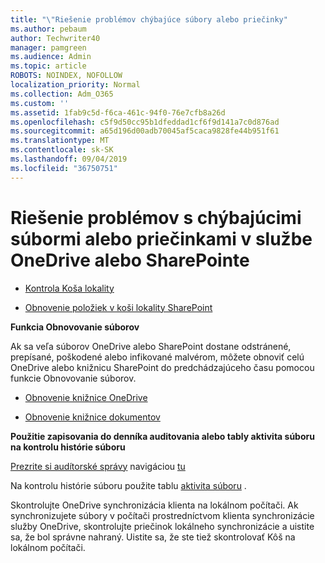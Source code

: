```yaml
---
title: "\"Riešenie problémov chýbajúce súbory alebo priečinky"
ms.author: pebaum
author: Techwriter40
manager: pamgreen
ms.audience: Admin
ms.topic: article
ROBOTS: NOINDEX, NOFOLLOW
localization_priority: Normal
ms.collection: Adm_O365
ms.custom: ''
ms.assetid: 1fab9c5d-f6ca-461c-94f0-76e7cfb8a26d
ms.openlocfilehash: c5f9d50cc95b1dfeddad1cf6f9d141a7c0d876ad
ms.sourcegitcommit: a65d196d00adb70045af5caca9828fe44b951f61
ms.translationtype: MT
ms.contentlocale: sk-SK
ms.lasthandoff: 09/04/2019
ms.locfileid: "36750751"
---
```

# <a name="troubleshooting-missing-files-or-folders-in-onedrive-or-sharepoint"></a>Riešenie problémov s chýbajúcimi súbormi alebo priečinkami v službe OneDrive alebo SharePointe

- [Kontrola Koša lokality](https://support.office.com/article/restore-deleted-items-from-the-site-collection-recycle-bin-5fa924ee-16d7-487b-9a0a-021b9062d14b)

- [Obnovenie položiek v koši lokality SharePoint](https://support.office.com/article/Restore-deleted-files-or-folders-in-OneDrive-949ada80-0026-4db3-a953-c99083e6a84f)



**Funkcia Obnovovanie súborov**

Ak sa veľa súborov OneDrive alebo SharePoint dostane odstránené, prepísané, poškodené alebo infikované malvérom, môžete obnoviť celú OneDrive alebo knižnicu SharePoint do predchádzajúceho času pomocou funkcie Obnovovanie súborov.

- [Obnovenie knižnice OneDrive](https://support.office.com/article/restore-your-onedrive-fa231298-759d-41cf-bcd0-25ac53eb8a15)

- [Obnovenie knižnice dokumentov](https://support.office.com/article/restore-a-document-library-317791c3-8bd0-4dfd-8254-3ca90883d39a)

**Použitie zapisovania do denníka auditovania alebo tably aktivita súboru na kontrolu histórie súboru**

[Prezrite si audítorské správy](https://docs.microsoft.com/office365/securitycompliance/search-the-audit-log-in-security-and-compliance?redirectSourcePath=%252fen-us%252farticle%252fsearch-the-audit-log-in-the-office-365-protection-center-0d4d0f35-390b-4518-800e-0c7ec95e946c) </a> navigáciou [tu](https://protection.office.com/#/unifiedauditlog)

Na kontrolu histórie súboru použite tablu [aktivita súboru](https://support.office.com/article/File-activity-in-a-document-library-6105ecda-1dd0-4f6f-9542-102bf5c0ffe0) .

Skontrolujte OneDrive synchronizácia klienta na lokálnom počítači.  Ak synchronizujete súbory v počítači prostredníctvom klienta synchronizácie služby OneDrive, skontrolujte priečinok lokálneho synchronizácie a uistite sa, že bol správne nahraný. Uistite sa, že ste tiež skontrolovať Kôš na lokálnom počítači.



